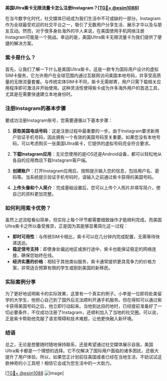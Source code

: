 **美国Ultra紫卡无限流量卡怎么注册Instagram？[[TG💪+ @esim1088](https://t.me/s/esim1088)]**

在当今数字化时代，社交媒体已经成为我们生活中不可或缺的一部分。Instagram作为全球最受欢迎的社交平台之一，吸引了无数用户分享生活、展示才华以及与朋友互动。然而，对于很多身处海外的华人来说，在美国使用手机网络注册Instagram可能是一个挑战。幸运的是，美国Ultra紫卡无限流量卡为我们提供了便捷的解决方案。

### 紫卡是什么？

首先，让我们了解一下什么是美国Ultra紫卡。这是一款专为国际用户设计的虚拟SIM卡服务，它允许用户在全球范围内通过互联网访问美国本地号码，并享受高质量的无限流量套餐。与传统实体SIM卡不同，紫卡无需邮寄，用户只需下载相关应用程序即可激活并开始使用。这种灵活性使得紫卡成为许多海外用户的首选工具，尤其是在需要快速建立本地身份时。

### 注册Instagram的基本步骤

要成功注册Instagram账号，您需要遵循以下基本步骤：

1. **获取美国电话号码**：这是注册过程中最重要的一步。由于Instagram要求新用户验证手机号码，因此拥有一个有效的美国号码至关重要。如果您没有本地号码，可以考虑购买一张美国Ultra紫卡，它提供的虚拟号码完全符合要求。
   
2. **下载Instagram应用**：无论您使用的是iOS还是Android设备，都可以轻松地从各自的应用商店下载Instagram客户端。

3. **创建账户**：打开Instagram应用后，按照提示输入您的信息，包括用户名、密码等。当系统提示验证手机号码时，请输入之前通过紫卡获得的美国号码。

4. **上传头像和个人简介**：完成基础设置后，您可以上传个人照片并填写简介，使自己的资料更加完整。

### 如何利用紫卡优势？

虽然上述流程看似简单，但实际上每个环节都需要细致操作才能顺利完成。而美国Ultra紫卡之所以备受推崇，正是因为其能够显著简化这一过程：

- **即时可用性**：与传统SIM卡相比，紫卡可以在几分钟内完成配置，无需等待快递送达。
- **稳定信号支持**：即使身处偏远地区或旅行途中，紫卡也能保证稳定的网络连接，确保您始终在线。
- **经济实惠的价格**：相较于其他类似服务，紫卡通常提供更具竞争力的价格方案，非常适合预算有限的学生或刚到美国的新移民。

### 实际案例分享

为了更好地说明紫卡的实际效果，这里有一个真实的例子。小李是一位即将赴美留学的大学生，他担心自己到了国外后无法顺利开通手机服务。但在得知可以通过紫卡获得美国号码之后，他立即行动起来。当他到达目的地时，已经提前准备好了一切必要条件，不仅成功注册了Instagram，还顺利加入了当地的社交圈。可以说，正是紫卡帮助他克服了语言障碍和技术难题，让他更快融入新环境。

### 结语

总之，无论是想要随时随地保持联系，还是希望通过社交媒体展示自我，美国Ultra紫卡都是一个理想的选择。它不仅解决了国际用户面临的诸多困扰，还极大提升了用户体验。所以，如果您正计划前往美国或者已经在当地生活，不妨试试这款神奇的小工具吧！相信它会成为您生活中的一大助力。

[[TG💪+ @esim1088](https://t.me/s/esim1088) ![Image](https://i.postimg.cc/4NQfJmqS/Snipaste-2025-05-13-00-14-12.png)]